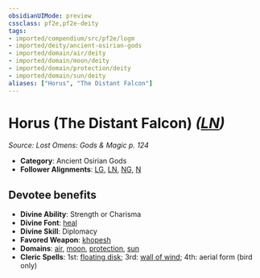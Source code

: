 ```yaml
---
obsidianUIMode: preview
cssclass: pf2e,pf2e-deity
tags:
- imported/compendium/src/pf2e/logm
- imported/deity/ancient-osirian-gods
- imported/domain/air/deity
- imported/domain/moon/deity
- imported/domain/protection/deity
- imported/domain/sun/deity
aliases: ["Horus", "The Distant Falcon"]
---
```

# Horus (The Distant Falcon) *([LN](lawful-neutral-b1.md))*  
*Source: Lost Omens: Gods & Magic p. 124*  

- **Category**: Ancient Osirian Gods
- **Follower Alignments**: [LG](lawful-goo-b1.md), [LN](lawful-neutral-b1.md), [NG](neutral-good-b1.md), [N](neutral-b1.md)

## Devotee benefits

- **Divine Ability**: Strength or Charisma
- **Divine Font**: [heal](../../spells/heal.md)
- **Divine Skill**: Diplomacy
- **Favored Weapon**: [khopesh](../../equipment/items/khopesh-logm.md)
- **Domains**: [air](../domains.md#Air), [moon](../domains.md#Moon), [protection](../domains.md#Protection), [sun](../domains.md#Sun)
- **Cleric Spells**: 1st: [floating disk](../../spells/floating-disk.md); 3rd: [wall of wind](../../spells/wall-of-wind.md); 4th: aerial form (bird only)